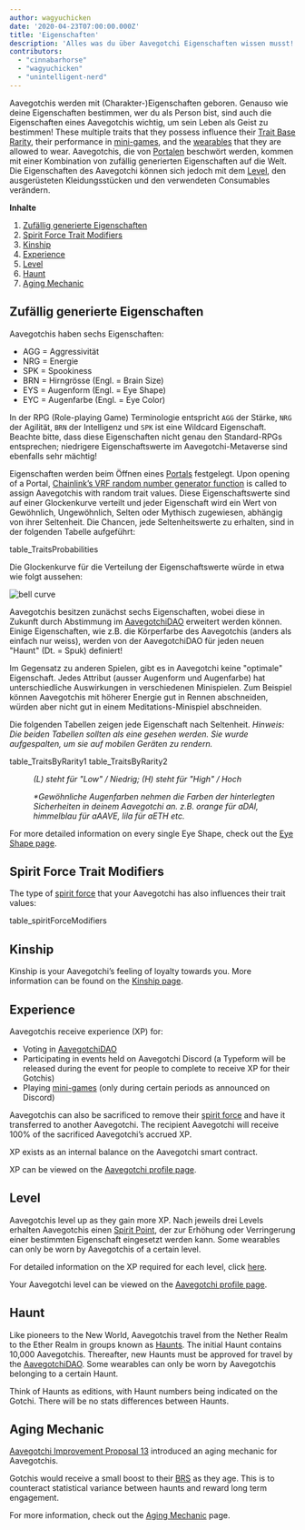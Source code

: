 ```yaml
---
author: wagyuchicken
date: '2020-04-23T07:00:00.000Z'
title: 'Eigenschaften'
description: 'Alles was du über Aavegotchi Eigenschaften wissen musst!'
contributors:
  - "cinnabarhorse"
  - "wagyuchicken"
  - "unintelligent-nerd"
---
```


Aavegotchis werden mit (Charakter-)Eigenschaften geboren. Genauso wie deine Eigenschaften bestimmen, wer du als Person bist, sind auch die Eigenschaften eines Aavegotchis wichtig, um sein Leben als Geist zu bestimmen! These multiple traits that they possess influence their [Trait Base Rarity](/rarity-farming#base-rarity-score), their performance in [mini-games](/minigames), and the [wearables](/wearables) that they are allowed to wear. Aavegotchis, die von [Portalen](/portale) beschwört werden, kommen mit einer Kombination von zufällig generierten Eigenschaften auf die Welt. Die Eigenschaften des Aavegotchi können sich jedoch mit dem <a href=#level>Level</a>, den ausgerüsteten Kleidungsstücken und den verwendeten Consumables verändern. 

<div class="contentsBox">

**Inhalte**

<ol>
<li><a href=#randomly-generated-traits>Zufällig generierte Eigenschaften </a></li>
<li><a href=#spirit-force-trait-modifiers>Spirit Force Trait Modifiers</a></li>
<li><a href=#kinship>Kinship</a></li>
<li><a href=#experience>Experience</a></li>
<li><a href=#level>Level</a></li>
<li><a href=#haunt>Haunt</a></li>
<li><a href=#aging-mechanic>Aging Mechanic</a></li>
</ol>

</div>

## Zufällig generierte Eigenschaften
Aavegotchis haben sechs Eigenschaften:

* AGG = Aggressivität
* NRG = Energie
* SPK = Spookiness
* BRN = Hirngrösse (Engl. = Brain Size)
* EYS = Augenform (Engl. = Eye Shape)
* EYC = Augenfarbe (Engl. = Eye Color)

In der RPG (Role-playing Game) Terminologie entspricht `AGG` der Stärke, `NRG` der Agilität, `BRN` der Intelligenz und `SPK` ist eine Wildcard Eigenschaft. Beachte bitte, dass diese Eigenschaften nicht genau den Standard-RPGs entsprechen; niedrigere Eigenschaftswerte im Aavegotchi-Metaverse sind ebenfalls sehr mächtig!

Eigenschaften werden beim Öffnen eines [Portals](/portals) festgelegt. Upon opening of a Portal, [Chainlink’s VRF random number generator function](/glossary#chainlink-vrf) is called to assign Aavegotchis with random trait values. Diese Eigenschaftswerte sind auf einer Glockenkurve verteilt und jeder Eigenschaft wird ein Wert von Gewöhnlich, Ungewöhnlich, Selten oder Mythisch zugewiesen, abhängig von ihrer Seltenheit. Die Chancen, jede Seltenheitswerte zu erhalten, sind in der folgenden Tabelle aufgeführt:

table_TraitsProbabilities

Die Glockenkurve für die Verteilung der Eigenschaftswerte würde in etwa wie folgt aussehen:

<img class="bodyImage" src="/traits/bell_curve.png" alt = "bell curve" />

Aavegotchis besitzen zunächst sechs Eigenschaften, wobei diese in Zukunft durch Abstimmung im [AavegotchiDAO](/dao) erweitert werden können. Einige Eigenschaften, wie z.B. die Körperfarbe des Aavegotchis (anders als einfach nur weiss), werden von der AavegotchiDAO für jeden neuen "Haunt" (Dt. = Spuk) definiert!

Im Gegensatz zu anderen Spielen, gibt es in Aavegotchi keine "optimale" Eigenschaft. Jedes Attribut (ausser Augenform und Augenfarbe) hat unterschiedliche Auswirkungen in verschiedenen Minispielen. Zum Beispiel können Aavegotchis mit höherer Energie gut in Rennen abschneiden, würden aber nicht gut in einem Meditations-Minispiel abschneiden.

Die folgenden Tabellen zeigen jede Eigenschaft nach Seltenheit. *Hinweis: Die beiden Tabellen sollten als eine gesehen werden. Sie wurde aufgespalten, um sie auf mobilen Geräten zu rendern.*

table_TraitsByRarity1 table_TraitsByRarity2
<p style="margin-left: 3.0em"><i> (L) steht für "Low" / Niedrig; (H) steht für "High" / Hoch </i></p>
<p style="margin-left: 3.0em"><i> *Gewöhnliche Augenfarben nehmen die Farben der hinterlegten Sicherheiten in deinem Aavegotchi an. z.B. orange für aDAI, himmelblau für aAAVE, lila für aETH etc. </i></p>

For more detailed information on every single Eye Shape, check out the [Eye Shape page](/eye-shape).

## Spirit Force Trait Modifiers

The type of [spirit force](/spirit-force) that your Aavegotchi has also influences their trait values:

table_spiritForceModifiers

## Kinship
Kinship is your Aavegotchi’s feeling of loyalty towards you. More information can be found on the [Kinship page](/kinship).

## Experience
Aavegotchis receive experience (XP) for:
* Voting in [AavegotchiDAO](/dao)
* Participating in events held on Aavegotchi Discord (a Typeform will be released during the event for people to complete to receive XP for their Gotchis)
* Playing [mini-games](/minigames) (only during certain periods as announced on Discord)

Aavegotchis can also be sacrificed to remove their [spirit force](/spirit-force) and have it transferred to another Aavegotchi. The recipient Aavegotchi will receive 100% of the sacrificed Aavegotchi’s accrued XP.

XP exists as an internal balance on the Aavegotchi smart contract.

XP can be viewed on the [Aavegotchi profile page](/aavegotchi-profile).

## Level
Aavegotchis level up as they gain more XP. Nach jeweils drei Levels erhalten Aavegotchis einen [Spirit Point](/glossary#spirit-point), der zur Erhöhung oder Verringerung einer bestimmten Eigenschaft eingesetzt werden kann. Some wearables can only be worn by Aavegotchis of a certain level.

For detailed information on the XP required for each level, click [here](/xp).

Your Aavegotchi level can be viewed on the [Aavegotchi profile page](/aavegotchi-profile).

## Haunt
Like pioneers to the New World, Aavegotchis travel from the Nether Realm to the Ether Realm in groups known as [Haunts](/haunt). The initial Haunt contains 10,000 Aavegotchis. Thereafter, new Haunts must be approved for travel by the [AavegotchiDAO](/dao). Some wearables can only be worn by Aavegotchis belonging to a certain Haunt.

Think of Haunts as editions, with Haunt numbers being indicated on the Gotchi. There will be no stats differences between Haunts.

## Aging Mechanic

[Aavegotchi Improvement Proposal 13](/aavegotchi-improvement-proposals#add-an-aging-mechanic-to-affect-aavegotchi-rarity-scores) introduced an aging mechanic for Aavegotchis.

Gotchis would receive a small boost to their [BRS](/rarity-farming#base-rarity-score) as they age. This is to counteract statistical variance between haunts and reward long term engagement.

For more information, check out the [Aging Mechanic](/aging-mechanic) page.